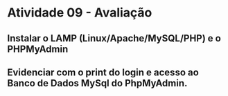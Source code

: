 # Atividade 09 - Avaliação
## Instalar o LAMP (Linux/Apache/MySQL/PHP) e o PHPMyAdmin
## Evidenciar com o print do login e acesso ao Banco de Dados MySql do PhpMyAdmin.